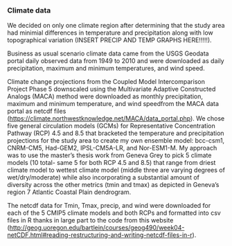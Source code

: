 ### Climate data

We decided on only one climate region after determining that the study area had minimial differences in temperature and precipitation along with low topographical variation 
(INSERT PRECIP AND TEMP GRAPHS HERE!!!!!).

Business as usual scenario climate data came from the USGS Geodata portal daily observed data from 1949 to 2010 and were downloaded as daily precipitation, maximum and minimum 
temperatures, and wind speed. 

Climate change projections from the Coupled Model Intercomparison Project Phase 5 downscaled using the Multivariate Adaptive Constructed Analogs (MACA) method were downloaded
as monthly precipitation, maximum and minimum temperature, and wind speedfrom the MACA data portal as netcdf files (https://climate.northwestknowledge.net/MACA/data_portal.php).
We chose five general circulation models (GCMs) for Representative Concentration Pathway (RCP) 4.5 and 8.5 that bracketed the temperature and precipitation projections for the 
study area to create my own ensemble model: bcc-csm1, CNRM-CM5, Had-GEM2, IPSL-CM5A-LR, and Nor-ESM1-M. My approach was to use the master’s thesis work from Geneva Grey to pick 5 
climate models (10 total- same 5 for both RCP 4.5 and 8.5) that range from driest climate model to wettest climate model (middle three are varying degrees of wet/dry/moderate) 
while also incorporating a substantial amount of diversity across the other metrics (tmin and tmax) as depicted in Geneva’s region 7 Atlantic Coastal Plain dendrogram.

The netcdf data for Tmin, Tmax, precip, and wind were downloaded for each of the 5 CMIP5 climate models and both RCPs and formatted into csv files in R thanks in large part 
to the code from this website (http://geog.uoregon.edu/bartlein/courses/geog490/week04-netCDF.html#reading-restructuring-and-writing-netcdf-files-in-r).
